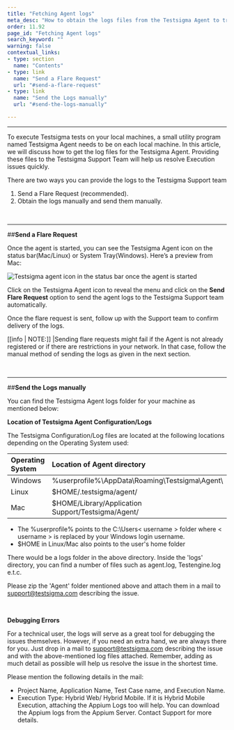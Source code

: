 ```yaml
---
title: "Fetching Agent logs"
meta_desc: "How to obtain the logs files from the Testsigma Agent to troubleshoot the errors."
order: 11.92
page_id: "Fetching Agent logs"
search_keyword: ""
warning: false
contextual_links:
- type: section
  name: "Contents"
- type: link
  name: "Send a Flare Request"
  url: "#send-a-flare-request"
- type: link
  name: "Send the Logs manually"
  url: "#send-the-logs-manually"

---
```


---

To execute Testsigma tests on your local machines, a small utility program named Testsigma Agent needs to be on each local machine. In this article, we will discuss how to get the log files for the Testsigma Agent. Providing these files to the Testsigma Support Team will help us resolve Execution issues quickly.

There are two ways you can provide the logs to the Testsigma Support team
1. Send a Flare Request (recommended).
2. Obtain the logs manually and send them manually.

<br>



---
##**Send a Flare Request**

Once the agent is started, you can see the Testsigma Agent icon on the status bar(Mac/Linux) or System Tray(Windows). Here’s a preview from Mac:

![Testsigma agent icon in the status bar once the agent is started](https://docs.testsigma.com/images/logs/testsigma-agent-icon-once-started-logs.png)

Click on the Testsigma Agent icon to reveal the menu and click on the **Send Flare Request** option to send the agent logs to the Testsigma Support team automatically.

Once the flare request is sent, follow up with the Support team to confirm delivery of the logs.

[[info | NOTE:]]
|Sending flare requests might fail if the Agent is not already registered or if there are restrictions in your network. In that case, follow the manual method of sending the logs as given in the next section.

<br>

---
##**Send the Logs manually**

You can find the Testsigma Agent logs folder for your machine as mentioned below:

**Location of Testsigma Agent Configuration/Logs**

The Testsigma Configuration/Log files are located at the following locations depending on the Operating System used:

| Operating System   | Location of Agent directory | 
| :---        | :---   | 
| Windows    |  %userprofile%\AppData\Roaming\Testsigma\Agent\    | 
| Linux  | $HOME/.testsigma/agent/        | 
| Mac   | $HOME/Library/Application Support/Testsigma/Agent/  |

- The %userprofile% points to the C:\Users\< username > folder where < username > is replaced by your Windows login username.
- $HOME in Linux/Mac also points to the user's home folder

There would be a logs folder in the above directory. Inside the 'logs' directory, you can find a number of files such as agent.log, Testengine.log e.t.c.

Please zip the 'Agent' folder mentioned above and attach them in a mail to support@testsigma.com describing the issue.

<br>

**Debugging Errors**

For a technical user, the logs will serve as a great tool for debugging the issues themselves. However, if you need an extra hand, we are always there for you. Just drop in a mail to support@testsigma.com describing the issue and with the above-mentioned log files attached. Remember, adding as much detail as possible will help us resolve the issue in the shortest time.

Please mention the following details in the mail:

* Project Name, Application Name, Test Case name, and Execution Name.
* Execution Type: Hybrid Web/ Hybrid Mobile. If it is Hybrid Mobile Execution, attaching the Appium Logs too will help. You can download the Appium logs from the Appium Server. Contact Support for more details.
